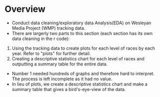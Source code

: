 # Overview
* Conduct data cleaning/exploratory data Analysis(EDA) on Wesleyan Media Project (WMP) tracking data. 
* There are largerly two parts to this section (each section has its own data cleaning in the r code): 
1) Using the tracking data to create plots for each level of races by each year. Refer to "plots" for further detail.
2) Creating a descriptive statistics chart for each level of races and outputting a summary table for the entire data. 


* Number 1 needed hundreds of graphs and therefore hard to interpret. The process is left incomplete as it had no value. 
* In lieu of plots, we create a descriptive statistics chart and make a summary table that gives a bird's-eye-view of the data. 

